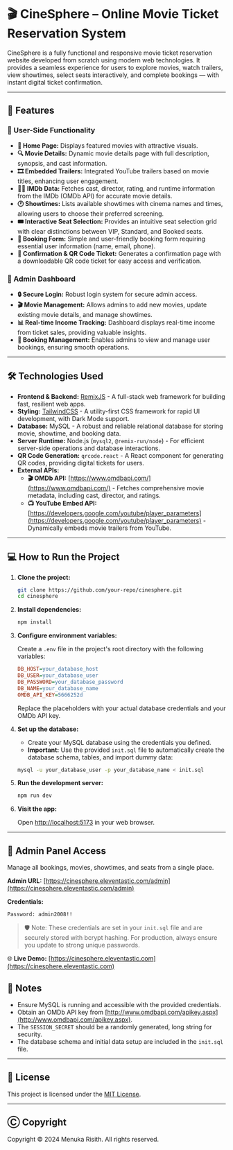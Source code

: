 # 🎬 CineSphere – Online Movie Ticket Reservation System

CineSphere is a fully functional and responsive movie ticket reservation website developed from scratch using modern web technologies. It provides a seamless experience for users to explore movies, watch trailers, view showtimes, select seats interactively, and complete bookings — with instant digital ticket confirmation.

---

## 📌 Features

### 🧾 User-Side Functionality

* **🎥 Home Page:** Displays featured movies with attractive visuals.
* **🔍 Movie Details:** Dynamic movie details page with full description, synopsis, and cast information.
* **🎞️ Embedded Trailers:** Integrated YouTube trailers based on movie titles, enhancing user engagement.
* **👨‍🎤 IMDb Data:** Fetches cast, director, rating, and runtime information from the IMDb (OMDb API) for accurate movie details.
* **🕐 Showtimes:** Lists available showtimes with cinema names and times, allowing users to choose their preferred screening.
* **🎟️ Interactive Seat Selection:** Provides an intuitive seat selection grid with clear distinctions between VIP, Standard, and Booked seats.
* **📝 Booking Form:** Simple and user-friendly booking form requiring essential user information (name, email, phone).
* **📩 Confirmation & QR Code Ticket:** Generates a confirmation page with a downloadable QR code ticket for easy access and verification.

### 🔐 Admin Dashboard

* **🔒 Secure Login:** Robust login system for secure admin access.
* **🎬 Movie Management:** Allows admins to add new movies, update existing movie details, and manage showtimes.
* **📊 Real-time Income Tracking:** Dashboard displays real-time income from ticket sales, providing valuable insights.
* **🧾 Booking Management:** Enables admins to view and manage user bookings, ensuring smooth operations.

---

## 🛠 Technologies Used

* **Frontend & Backend:** [RemixJS](https://remix.run/) - A full-stack web framework for building fast, resilient web apps.
* **Styling:** [TailwindCSS](https://tailwindcss.com/) - A utility-first CSS framework for rapid UI development, with Dark Mode support.
* **Database:** MySQL - A robust and reliable relational database for storing movie, showtime, and booking data.
* **Server Runtime:** Node.js (`mysql2`, `@remix-run/node`) - For efficient server-side operations and database interactions.
* **QR Code Generation:** `qrcode.react` - A React component for generating QR codes, providing digital tickets for users.
* **External APIs:**
    * **🎬 OMDb API:** [https://www.omdbapi.com/](https://www.omdbapi.com/) - Fetches comprehensive movie metadata, including cast, director, and ratings.
    * **📺 YouTube Embed API:** [https://developers.google.com/youtube/player_parameters](https://developers.google.com/youtube/player_parameters) - Dynamically embeds movie trailers from YouTube.

---

## 💻 How to Run the Project

1. **Clone the project:**

    ```bash
    git clone https://github.com/your-repo/cinesphere.git
    cd cinesphere
    ```

2. **Install dependencies:**

    ```bash
    npm install
    ```

3. **Configure environment variables:**

    Create a `.env` file in the project's root directory with the following variables:

    ```ini
    DB_HOST=your_database_host
    DB_USER=your_database_user
    DB_PASSWORD=your_database_password
    DB_NAME=your_database_name
    OMDB_API_KEY=5666252d
    ```

    Replace the placeholders with your actual database credentials and your OMDb API key.

4. **Set up the database:**

    - Create your MySQL database using the credentials you defined.
    - **Important:** Use the provided `init.sql` file to automatically create the database schema, tables, and import dummy data:

    ```bash
    mysql -u your_database_user -p your_database_name < init.sql
    ```

5. **Run the development server:**

    ```bash
    npm run dev
    ```

6. **Visit the app:**

    Open [http://localhost:5173](http://localhost:5173) in your web browser.

---

## 🔑 Admin Panel Access

Manage all bookings, movies, showtimes, and seats from a single place.

**Admin URL:** [https://cinesphere.eleventastic.com/admin](https://cinesphere.eleventastic.com/admin)

**Credentials:**
```Username: admin 
Password: admin2008!! 
```

> 🛡️ Note: These credentials are set in your `init.sql` file and are securely stored with bcrypt hashing.
> For production, always ensure you update to strong unique passwords.

🌐 **Live Demo:** [https://cinesphere.eleventastic.com](https://cinesphere.eleventastic.com)


## 📝 Notes

* Ensure MySQL is running and accessible with the provided credentials.
* Obtain an OMDb API key from [http://www.omdbapi.com/apikey.aspx](http://www.omdbapi.com/apikey.aspx).
* The `SESSION_SECRET` should be a randomly generated, long string for security.
* The database schema and initial data setup are included in the `init.sql` file.

---

## 📄 License

This project is licensed under the [MIT License](https://github.com/menukarisith/CineSphere).

---

## Ⓒ Copyright

Copyright © 2024 Menuka Risith. All rights reserved.
